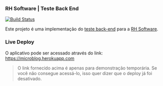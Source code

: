 ### RH Software | Teste Back End
[![Build Status](https://travis-ci.com/neemiasvf/microblog.svg?token=qyvxAVNHoMsUCdYZLTsb&branch=master)](https://travis-ci.com/neemiasvf/microblog)

Este projeto é uma implementação do [teste back-end](https://code.rhsoftware.dev/snippets/2) para a [RH Software](http://rhsoftware.com.br).

### Live Deploy
O aplicativo pode ser acessado através do link: https://microblog.herokuapp.com

> O link fornecido acima é apenas para demonstração temporária. Se você não consegue acessá-lo, isso quer dizer que o deploy já foi desativado.
